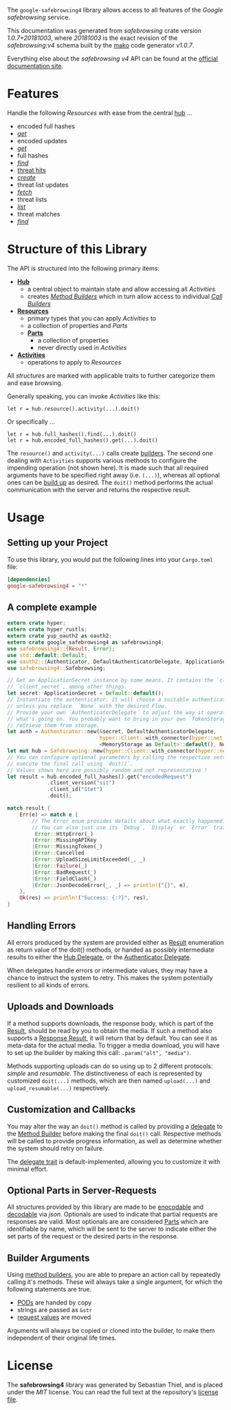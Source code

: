 <!---
DO NOT EDIT !
This file was generated automatically from 'src/mako/api/README.md.mako'
DO NOT EDIT !
-->
The `google-safebrowsing4` library allows access to all features of the *Google safebrowsing* service.

This documentation was generated from *safebrowsing* crate version *1.0.7+20181003*, where *20181003* is the exact revision of the *safebrowsing:v4* schema built by the [mako](http://www.makotemplates.org/) code generator *v1.0.7*.

Everything else about the *safebrowsing* *v4* API can be found at the
[official documentation site](https://developers.google.com/safe-browsing/).
# Features

Handle the following *Resources* with ease from the central [hub](https://docs.rs/google-safebrowsing4/1.0.7+20181003/google_safebrowsing4/struct.Safebrowsing.html) ... 

* encoded full hashes
 * [*get*](https://docs.rs/google-safebrowsing4/1.0.7+20181003/google_safebrowsing4/struct.EncodedFullHasheGetCall.html)
* encoded updates
 * [*get*](https://docs.rs/google-safebrowsing4/1.0.7+20181003/google_safebrowsing4/struct.EncodedUpdateGetCall.html)
* full hashes
 * [*find*](https://docs.rs/google-safebrowsing4/1.0.7+20181003/google_safebrowsing4/struct.FullHasheFindCall.html)
* [threat hits](https://docs.rs/google-safebrowsing4/1.0.7+20181003/google_safebrowsing4/struct.ThreatHit.html)
 * [*create*](https://docs.rs/google-safebrowsing4/1.0.7+20181003/google_safebrowsing4/struct.ThreatHitCreateCall.html)
* threat list updates
 * [*fetch*](https://docs.rs/google-safebrowsing4/1.0.7+20181003/google_safebrowsing4/struct.ThreatListUpdateFetchCall.html)
* threat lists
 * [*list*](https://docs.rs/google-safebrowsing4/1.0.7+20181003/google_safebrowsing4/struct.ThreatListListCall.html)
* threat matches
 * [*find*](https://docs.rs/google-safebrowsing4/1.0.7+20181003/google_safebrowsing4/struct.ThreatMatcheFindCall.html)




# Structure of this Library

The API is structured into the following primary items:

* **[Hub](https://docs.rs/google-safebrowsing4/1.0.7+20181003/google_safebrowsing4/struct.Safebrowsing.html)**
    * a central object to maintain state and allow accessing all *Activities*
    * creates [*Method Builders*](https://docs.rs/google-safebrowsing4/1.0.7+20181003/google_safebrowsing4/trait.MethodsBuilder.html) which in turn
      allow access to individual [*Call Builders*](https://docs.rs/google-safebrowsing4/1.0.7+20181003/google_safebrowsing4/trait.CallBuilder.html)
* **[Resources](https://docs.rs/google-safebrowsing4/1.0.7+20181003/google_safebrowsing4/trait.Resource.html)**
    * primary types that you can apply *Activities* to
    * a collection of properties and *Parts*
    * **[Parts](https://docs.rs/google-safebrowsing4/1.0.7+20181003/google_safebrowsing4/trait.Part.html)**
        * a collection of properties
        * never directly used in *Activities*
* **[Activities](https://docs.rs/google-safebrowsing4/1.0.7+20181003/google_safebrowsing4/trait.CallBuilder.html)**
    * operations to apply to *Resources*

All *structures* are marked with applicable traits to further categorize them and ease browsing.

Generally speaking, you can invoke *Activities* like this:

```Rust,ignore
let r = hub.resource().activity(...).doit()
```

Or specifically ...

```ignore
let r = hub.full_hashes().find(...).doit()
let r = hub.encoded_full_hashes().get(...).doit()
```

The `resource()` and `activity(...)` calls create [builders][builder-pattern]. The second one dealing with `Activities` 
supports various methods to configure the impending operation (not shown here). It is made such that all required arguments have to be 
specified right away (i.e. `(...)`), whereas all optional ones can be [build up][builder-pattern] as desired.
The `doit()` method performs the actual communication with the server and returns the respective result.

# Usage

## Setting up your Project

To use this library, you would put the following lines into your `Cargo.toml` file:

```toml
[dependencies]
google-safebrowsing4 = "*"
```

## A complete example

```Rust
extern crate hyper;
extern crate hyper_rustls;
extern crate yup_oauth2 as oauth2;
extern crate google_safebrowsing4 as safebrowsing4;
use safebrowsing4::{Result, Error};
use std::default::Default;
use oauth2::{Authenticator, DefaultAuthenticatorDelegate, ApplicationSecret, MemoryStorage};
use safebrowsing4::Safebrowsing;

// Get an ApplicationSecret instance by some means. It contains the `client_id` and 
// `client_secret`, among other things.
let secret: ApplicationSecret = Default::default();
// Instantiate the authenticator. It will choose a suitable authentication flow for you, 
// unless you replace  `None` with the desired Flow.
// Provide your own `AuthenticatorDelegate` to adjust the way it operates and get feedback about 
// what's going on. You probably want to bring in your own `TokenStorage` to persist tokens and
// retrieve them from storage.
let auth = Authenticator::new(&secret, DefaultAuthenticatorDelegate,
                              hyper::Client::with_connector(hyper::net::HttpsConnector::new(hyper_rustls::TlsClient::new())),
                              <MemoryStorage as Default>::default(), None);
let mut hub = Safebrowsing::new(hyper::Client::with_connector(hyper::net::HttpsConnector::new(hyper_rustls::TlsClient::new())), auth);
// You can configure optional parameters by calling the respective setters at will, and
// execute the final call using `doit()`.
// Values shown here are possibly random and not representative !
let result = hub.encoded_full_hashes().get("encodedRequest")
             .client_version("sit")
             .client_id("Stet")
             .doit();

match result {
    Err(e) => match e {
        // The Error enum provides details about what exactly happened.
        // You can also just use its `Debug`, `Display` or `Error` traits
         Error::HttpError(_)
        |Error::MissingAPIKey
        |Error::MissingToken(_)
        |Error::Cancelled
        |Error::UploadSizeLimitExceeded(_, _)
        |Error::Failure(_)
        |Error::BadRequest(_)
        |Error::FieldClash(_)
        |Error::JsonDecodeError(_, _) => println!("{}", e),
    },
    Ok(res) => println!("Success: {:?}", res),
}

```
## Handling Errors

All errors produced by the system are provided either as [Result](https://docs.rs/google-safebrowsing4/1.0.7+20181003/google_safebrowsing4/enum.Result.html) enumeration as return value of 
the doit() methods, or handed as possibly intermediate results to either the 
[Hub Delegate](https://docs.rs/google-safebrowsing4/1.0.7+20181003/google_safebrowsing4/trait.Delegate.html), or the [Authenticator Delegate](https://docs.rs/yup-oauth2/*/yup_oauth2/trait.AuthenticatorDelegate.html).

When delegates handle errors or intermediate values, they may have a chance to instruct the system to retry. This 
makes the system potentially resilient to all kinds of errors.

## Uploads and Downloads
If a method supports downloads, the response body, which is part of the [Result](https://docs.rs/google-safebrowsing4/1.0.7+20181003/google_safebrowsing4/enum.Result.html), should be
read by you to obtain the media.
If such a method also supports a [Response Result](https://docs.rs/google-safebrowsing4/1.0.7+20181003/google_safebrowsing4/trait.ResponseResult.html), it will return that by default.
You can see it as meta-data for the actual media. To trigger a media download, you will have to set up the builder by making
this call: `.param("alt", "media")`.

Methods supporting uploads can do so using up to 2 different protocols: 
*simple* and *resumable*. The distinctiveness of each is represented by customized 
`doit(...)` methods, which are then named `upload(...)` and `upload_resumable(...)` respectively.

## Customization and Callbacks

You may alter the way an `doit()` method is called by providing a [delegate](https://docs.rs/google-safebrowsing4/1.0.7+20181003/google_safebrowsing4/trait.Delegate.html) to the 
[Method Builder](https://docs.rs/google-safebrowsing4/1.0.7+20181003/google_safebrowsing4/trait.CallBuilder.html) before making the final `doit()` call. 
Respective methods will be called to provide progress information, as well as determine whether the system should 
retry on failure.

The [delegate trait](https://docs.rs/google-safebrowsing4/1.0.7+20181003/google_safebrowsing4/trait.Delegate.html) is default-implemented, allowing you to customize it with minimal effort.

## Optional Parts in Server-Requests

All structures provided by this library are made to be [enocodable](https://docs.rs/google-safebrowsing4/1.0.7+20181003/google_safebrowsing4/trait.RequestValue.html) and 
[decodable](https://docs.rs/google-safebrowsing4/1.0.7+20181003/google_safebrowsing4/trait.ResponseResult.html) via *json*. Optionals are used to indicate that partial requests are responses 
are valid.
Most optionals are are considered [Parts](https://docs.rs/google-safebrowsing4/1.0.7+20181003/google_safebrowsing4/trait.Part.html) which are identifiable by name, which will be sent to 
the server to indicate either the set parts of the request or the desired parts in the response.

## Builder Arguments

Using [method builders](https://docs.rs/google-safebrowsing4/1.0.7+20181003/google_safebrowsing4/trait.CallBuilder.html), you are able to prepare an action call by repeatedly calling it's methods.
These will always take a single argument, for which the following statements are true.

* [PODs][wiki-pod] are handed by copy
* strings are passed as `&str`
* [request values](https://docs.rs/google-safebrowsing4/1.0.7+20181003/google_safebrowsing4/trait.RequestValue.html) are moved

Arguments will always be copied or cloned into the builder, to make them independent of their original life times.

[wiki-pod]: http://en.wikipedia.org/wiki/Plain_old_data_structure
[builder-pattern]: http://en.wikipedia.org/wiki/Builder_pattern
[google-go-api]: https://github.com/google/google-api-go-client

# License
The **safebrowsing4** library was generated by Sebastian Thiel, and is placed 
under the *MIT* license.
You can read the full text at the repository's [license file][repo-license].

[repo-license]: https://github.com/Byron/google-apis-rsblob/master/LICENSE.md

